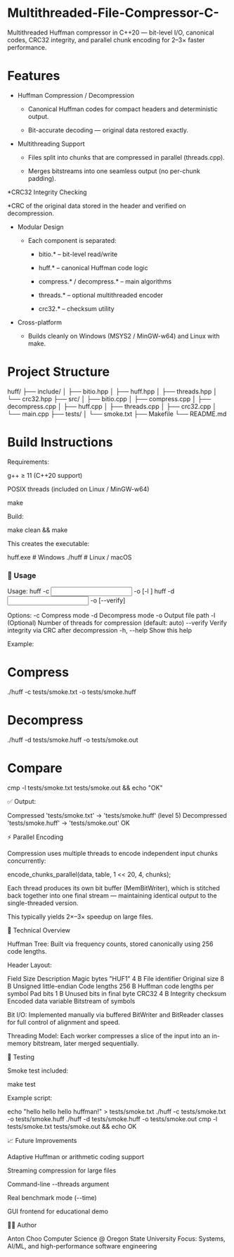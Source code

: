 # Multithreaded-File-Compressor-C-
Multithreaded Huffman compressor in C++20 — bit-level I/O, canonical codes, CRC32 integrity, and parallel chunk encoding for 2–3× faster performance.

# Features

- Huffman Compression / Decompression

  - Canonical Huffman codes for compact headers and deterministic output.

  - Bit-accurate decoding — original data restored exactly.

* Multithreading Support

  * Files split into chunks that are compressed in parallel (threads.cpp).

  * Merges bitstreams into one seamless output (no per-chunk padding).

*CRC32 Integrity Checking

  *CRC of the original data stored in the header and verified on decompression.

* Modular Design

  - Each component is separated:

    - bitio.* – bit-level read/write

    - huff.* – canonical Huffman code logic

    - compress.* / decompress.* – main algorithms

    - threads.* – optional multithreaded encoder

    - crc32.* – checksum utility

* Cross-platform

  * Builds cleanly on Windows (MSYS2 / MinGW-w64) and Linux with make.

# Project Structure

huff/
├── include/
│ ├── bitio.hpp
│ ├── huff.hpp
│ ├── threads.hpp
│ └── crc32.hpp
├── src/
│ ├── bitio.cpp
│ ├── compress.cpp
│ ├── decompress.cpp
│ ├── huff.cpp
│ ├── threads.cpp
│ ├── crc32.cpp
│ └── main.cpp
├── tests/
│ └── smoke.txt
├── Makefile
└── README.md

# Build Instructions

Requirements:

g++ ≥ 11 (C++20 support)

POSIX threads (included on Linux / MinGW-w64)

make

Build:

make clean && make


This creates the executable:

huff.exe   # Windows
./huff     # Linux / macOS

### 🧠 Usage
Usage:
  huff -c <input> -o <output> [-l <threads>]
  huff -d <input> -o <output> [--verify]

Options:
  -c              Compress mode
  -d              Decompress mode
  -o <file>       Output file path
  -l <threads>    (Optional) Number of threads for compression (default: auto)
  --verify        Verify integrity via CRC after decompression
  -h, --help      Show this help

Example:
# Compress
./huff -c tests/smoke.txt -o tests/smoke.huff

# Decompress
./huff -d tests/smoke.huff -o tests/smoke.out

# Compare
cmp -l tests/smoke.txt tests/smoke.out && echo "OK"


✅ Output:

Compressed 'tests/smoke.txt' -> 'tests/smoke.huff' (level 5)
Decompressed 'tests/smoke.huff' -> 'tests/smoke.out'
OK

⚡ Parallel Encoding

Compression uses multiple threads to encode independent input chunks concurrently:

encode_chunks_parallel(data, table, 1 << 20, 4, chunks);


Each thread produces its own bit buffer (MemBitWriter), which is stitched back together into one final stream — maintaining identical output to the single-threaded version.

This typically yields 2×–3× speedup on large files.

🧩 Technical Overview

Huffman Tree: Built via frequency counts, stored canonically using 256 code lengths.

Header Layout:

Field	Size	Description
Magic bytes "HUF1"	4 B	File identifier
Original size	8 B	Unsigned little-endian
Code lengths	256 B	Huffman code lengths per symbol
Pad bits	1 B	Unused bits in final byte
CRC32	4 B	Integrity checksum
Encoded data	variable	Bitstream of symbols

Bit I/O:
Implemented manually via buffered BitWriter and BitReader classes for full control of alignment and speed.

Threading Model:
Each worker compresses a slice of the input into an in-memory bitstream, later merged sequentially.

🧪 Testing

Smoke test included:

make test


Example script:

echo "hello hello hello huffman!" > tests/smoke.txt
./huff -c tests/smoke.txt -o tests/smoke.huff
./huff -d tests/smoke.huff -o tests/smoke.out
cmp -l tests/smoke.txt tests/smoke.out && echo OK

📈 Future Improvements

Adaptive Huffman or arithmetic coding support

Streaming compression for large files

Command-line --threads argument

Real benchmark mode (--time)

GUI frontend for educational demo

🧑‍💻 Author

Anton Choo
Computer Science @ Oregon State University
Focus: Systems, AI/ML, and high-performance software engineering
